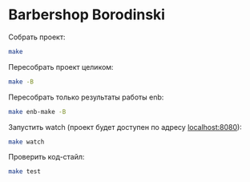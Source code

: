 Barbershop Borodinski
=====================

Собрать проект:
```bash
make
```

Пересобрать проект целиком:
```bash
make -B
```

Пересобрать только результаты работы enb:
```bash
make enb-make -B
```

Запустить watch (проект будет доступен по адресу [localhost:8080](http://localhost:8080)):
```bash
make watch
```

Проверить код-стайл:
```bash
make test
```

